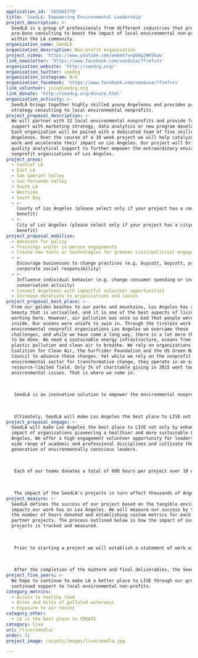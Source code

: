 ```yaml
---
application_id: '565065779'
title: 'SeedLA: Empowering Environmental Leadership'
project_description: >-
  SeedLA is a group of professionals from different industries that provide
  pro-bono consulting to boost the impact of local environmental non-profits
  within the LA community.
organization_name: SeedLA
organization_description: Non-profit organization
project_video: 'https://www.youtube.com/embed?v=p0Ag2WK9kaw'
link_newsletter: 'https://www.facebook.com/seedusa/?fref=ts'
organization_website: 'http://seedcg.org/'
organization_twitter: seedcg
organization_instagram: N/A
organization_facebook: 'https://www.facebook.com/seedusa/?fref=ts'
link_volunteer: join@seedcg.org
link_donate: 'http://seedcg.org/donate.html'
organization_activity: >-
  SeedLA brings together highly skilled young Angelenos and provides pro-bono
  strategy consulting to local environmental nonprofits.
project_proposal_description: >-
  We will partner with 12 local environmental nonprofits and provide free
  support with marketing strategy, data analytics or new program development.
  Each organization will be paired with a dedicated team of five skilled
  Angelenos. Over the course of a 10 week project we will help catalyze their
  work and accelerate their impact on Los Angeles. Our project will bring high
  quality analytical support to further empower the extraordinary environmental
  nonprofit organizations of Los Angeles.
project_areas:
  - Central LA
  - East LA
  - San Gabriel Valley
  - San Fernando Valley
  - South LA
  - Westside
  - South Bay
  - >-
    County of Los Angeles (please select only if your project has a countywide
    benefit)
  - >-
    City of Los Angeles (please select only if your project has a citywide
    benefit)
project_proposal_mobilize:
  - Advocate for policy
  - Trainings and/or in-person engagements
  - Create new tools or technologies for greater civic/political engagement
  - >-
    Encourage businesses to change practices (e.g. buycott, boycott, promote
    corporate social responsibility)
  - >-
    Influence individual behavior (e.g. change consumer spending or increase
    conservation activity)
  - Connect Angelenos with impactful volunteer opportunities
  - Increase donations to organizations and causes
project_proposal_best_place: >-
  From our golden beaches to our parks and mountains, Los Angeles has a natural
  beauty that is unrivalled, and it is one of the best aspects of living and
  working here. However, air pollution was once so bad that people were forced
  inside. Our oceans were unsafe to swim in. Through the tireless work of
  environmental nonprofit organizations Los Angeles we overcame these
  challenges, and while we have come a long way, there is a lot more that needs
  to be done. We need a sustainable energy infrastructure, oceans free of
  plastic pollution and clean air to breathe. We rely on organizations like the
  Coalition for Clean Air, the Surfrider Foundation and the US Green Building
  Council to advance these changes. Yet while we rely on the nonprofit
  environmental sector for transformative change, they operate in an extremely
  resource-limited field. Only 3% of charitable giving in 2015 went towards
  environmental issues. That is where we come in.
   
   
   
   SeedLA is an innovative solution to empower the environmental nonprofits working towards a healthier more sustainable Los Angeles. We started from the realization that there is a large untapped resource in LA — our very own Angelenos. Our city is home to many highly skilled, motivated and sustainably minded people who want to make a positive impact. By recruiting LA’s brightest young minds we facilitate their ability for real, tangible impacts accelerating the work of environmental nonprofits. We build and train project teams specifically tailored to needs of a particular organization and help them work solve critical issues. Whether it be air quality, water pollution public transportation or energy efficiency, we provide free skilled resources to tackle the major issues facing LA by working with the most influential organizations in Los Angeles.
   
   
   
   Ultimately, SeedLA will make Los Angeles the best place to LIVE not only by enhancing the impact of organizations already pioneering a healthier and more sustainable Los Angeles, but also by fostering the next generation of environmental leaders.
project_proposal_engage: >-
  SeedLA will make Los Angeles the best place to LIVE not only by enhancing the
  impact of organizations pioneering a healthier and more sustainable Los
  Angeles. We offer a high engagement volunteer opportunity for leaders from a
  wide range of academic and professional disciplines and cultivate the next
  generation of environmentally conscious leaders.
   
    
   
   Each of our teams donates a total of 600 hours per project over 10 weeks. Our proposal will directly support the advancement of numerous LIVE metrics and will be spread over 12 different nonprofits partners. We believe that LA can become a model of sustainability and health by 2050, and we want to be a part of it.
   
   
   
   The impact of the SeedLA's projects in turn affect thousands of Angelenos through the improved programs offered by environmental non-profits we work with. For example, a recent project from Fall 2017 was with Food Forward. Food Forward engages thousands of volunteers each year to collect food that otherwise would have been wasted, and redistribute to communities of need within Los Angeles. SeedLA's project supported Food Forward with their marketing strategy to improve the processes by which they engage their stakeholders, which in turn will lead to increased volunteer hours and donations.
project_measure: >-
  SeedLA defines the success of our project based on the tangible environmental
  impacts our work has on Los Angeles. We will measure our success by tracking
  the number of hours donated and establishing custom metrics for each of our 12
  partner projects. The process outlined below is how the impact of our partner
  projects is tracked and measured.
   
    
   
   Prior to starting a project we will establish a statement of work with our partners outlining their expectations and goals. Each project manager is responsible for tracking the week to week progress towards these goal. An experienced senior advisor is dedicated to each team to provide advice and oversee quality control.
   
    
   
   After the completion of the midterm and final deliverables, the SeedLA chapter president will check in with each partner to ensure projects are on track and exceeding expectations. Once the project has ended the president will follow up 4-6 months later to determine the tangible impact resulting from the project. This is how we ultimately define the success of our project. At SeedLA we serve to make an impact, not a report.
project_five_years: >-
  We hope to continue to make LA a better place to LIVE through our growth and
  continued support to local environmental non-profits.
category_metrics:
  - Access to healthy food
  - Acres and miles of polluted waterways
  - Exposure to air toxins
category_other:
  - LA is the best place to CREATE
category: live
uri: /live/seedla/
order: 31
project_image: /assets/images/live/seedla.jpg

---
```

